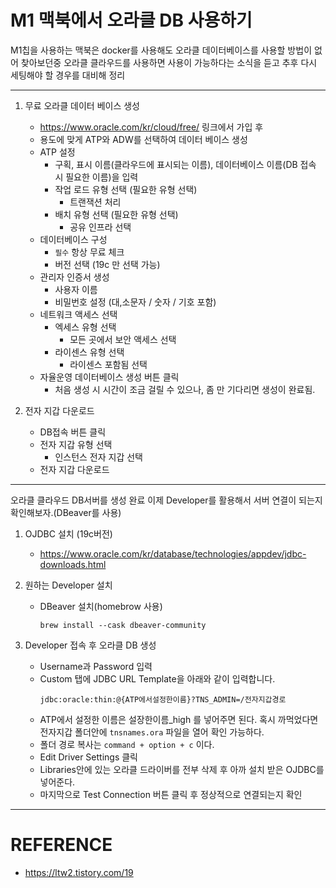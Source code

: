 # M1 맥북에서 오라클 DB 사용하기

M1칩을 사용하는 맥북은 docker를 사용해도 오라클 데이터베이스를 사용할 방법이 없어 찾아보던중 오라클 클라우드를 사용하면 사용이 가능하다는 소식을 듣고 추후 다시 세팅해야 할 경우를 대비해 정리

-----

1. 무료 오라클 데이터 베이스 생성
    - https://www.oracle.com/kr/cloud/free/ 링크에서 가입 후 
    - 용도에 맞게 ATP와 ADW를 선택하여 데이터 베이스 생성
    - ATP 설정
        - 구획, 표시 이름(클라우드에 표시되는 이름), 데이터베이스 이름(DB 접속 시 필요한 이름)을 입력
        - 작업 로드 유형 선택 (필요한 유형 선택)
          - 트랜잭션 처리
        - 배치 유형 선택 (필요한 유형 선택)
          - 공유 인프라 선택
    - 데이터베이스 구성
        - `필수` 항상 무료 체크
        - 버전 선택 (19c 만 선택 가능)
    - 관리자 인증서 생성
        - 사용자 이름
        - 비밀번호 설정 (대,소문자 / 숫자 / 기호 포함)
    - 네트워크 액세스 선택
        - 엑세스 유형 선택
            - 모든 곳에서 보안 액세스 선택
        - 라이센스 유형 선택
            - 라이센스 포함됨 선택
    - 자율운영 데이터베이스 생성 버튼 클릭
        - 처음 생성 시 시간이 조금 걸릴 수 있으나, 좀 만 기다리면 생성이 완료됨.

2. 전자 지갑 다운로드
    - DB접속 버튼 클릭
    - 전자 지갑 유형 선택
        - 인스턴스 전자 지갑 선택
    - 전자 지갑 다운로드

----

오라클 클라우드 DB서버를 생성 완료 이제 Developer를 활용해서 서버 연결이 되는지 확인해보자.(DBeaver를 사용)

1. OJDBC 설치 (19c버전)
    - https://www.oracle.com/kr/database/technologies/appdev/jdbc-downloads.html

2. 원하는 Developer 설치
    - DBeaver 설치(homebrow 사용)
      ```
      brew install --cask dbeaver-community
      ```

3. Developer 접속 후 오라클 DB 생성
    - Username과 Password 입력
    - Custom 탭에 JDBC URL Template을 아래와 같이 입력합니다.
      ```
      jdbc:oracle:thin:@{ATP에서설정한이름}?TNS_ADMIN=/전자지갑경로
      ```
    - ATP에서 설정한 이름은 설장한이름_high 를 넣어주면 된다. 혹시 까먹었다면 전자지갑 폴더안에 `tnsnames.ora` 파일을 열어 확인 가능하다. 
    - 폴더 경로 복사는 `command + option + c` 이다.
    - Edit Driver Settings 클릭
    - Libraries안에 있는 오라클 드라이버를 전부 삭제 후 아까 설치 받은 OJDBC를 넣어준다.
    - 마지막으로 Test Connection 버튼 클릭 후 정상적으로 연결되는지 확인

-----
# REFERENCE
  - https://ltw2.tistory.com/19
